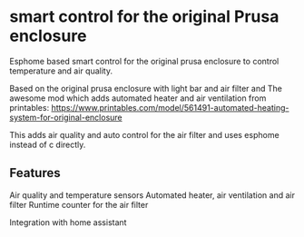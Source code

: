 # smart control for the original Prusa enclosure
Esphome based smart control for the original prusa enclosure to control temperature and air quality. 

Based on the original prusa enclosure with light bar and air filter and 
The awesome mod which adds automated heater and air ventilation from printables: https://www.printables.com/model/561491-automated-heating-system-for-original-enclosure

This adds air quality and auto control for the air filter and uses esphome instead of c directly. 

## Features 

Air quality and temperature sensors 
Automated heater, air ventilation and air filter
Runtime counter for the air filter

Integration with home assistant 
